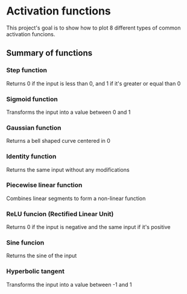 # Activation functions
This project's goal is to show how to plot 8 different types of common activation funcions.

## Summary of functions

### Step function
Returns 0 if the input is less than 0, and 1 if it's greater or equal than 0

### Sigmoid function
Transforms the input into a value between 0 and 1

### Gaussian function
Returns a bell shaped curve centered in 0

### Identity function
Returns the same input without any modifications

### Piecewise linear function
Combines linear segments to form a non-linear function

### ReLU funcion (Rectified Linear Unit)
Returns 0 if the input is negative and the same input if it's positive

### Sine funcion
Returns the sine of the input

### Hyperbolic tangent
Transforms the input into a value between -1 and 1

